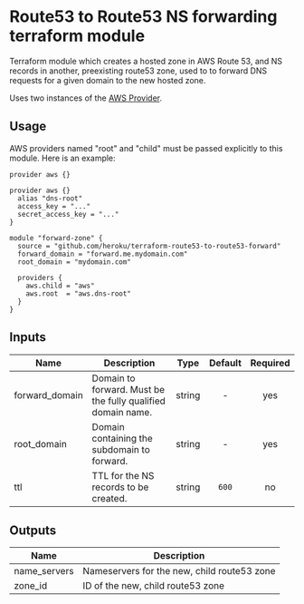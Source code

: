 # Route53 to Route53 NS forwarding terraform module

Terraform module which creates a hosted zone in AWS Route 53, and NS records in another, preexisting route53 zone, used to to forward DNS requests for a given domain to the new hosted zone.

Uses two instances of the [AWS Provider](https://www.terraform.io/docs/providers/aws/).

## Usage

AWS providers named "root" and "child" must be passed explicitly to this module.
Here is an example:

```hcl
provider aws {}

provider aws {}
  alias "dns-root"
  access_key = "..."
  secret_access_key = "..."
}

module "forward-zone" {
  source = "github.com/heroku/terraform-route53-to-route53-forward"
  forward_domain = "forward.me.mydomain.com"
  root_domain = "mydomain.com"

  providers {
    aws.child = "aws"
    aws.root  = "aws.dns-root"
  }
}
```

## Inputs

| Name | Description | Type | Default | Required |
|------|-------------|:----:|:-----:|:-----:|
| forward_domain | Domain to forward. Must be the fully qualified domain name. | string | - | yes |
| root_domain | Domain containing the subdomain to forward. | string | - | yes |
| ttl | TTL for the NS records to be created. | string | `600` | no |

## Outputs

| Name | Description |
|------|-------------|
| name_servers | Nameservers for the new, child route53 zone |
| zone_id | ID of the new, child route53 zone |

